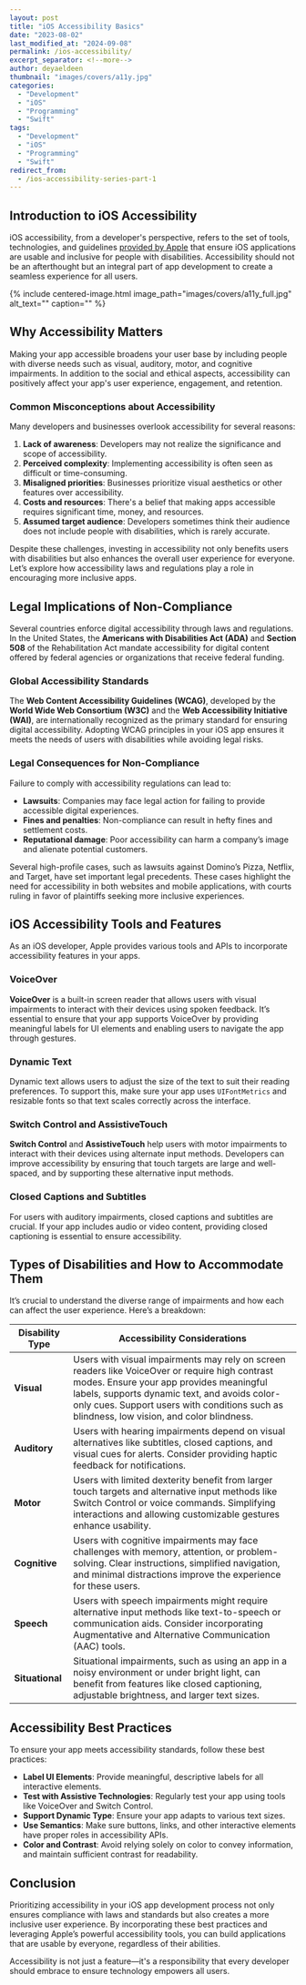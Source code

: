 ```yaml
---
layout: post
title: "iOS Accessibility Basics"
date: "2023-08-02"
last_modified_at: "2024-09-08"
permalink: /ios-accessibility/
excerpt_separator: <!--more-->
author: deyaeldeen
thumbnail: "images/covers/a11y.jpg"
categories: 
  - "Development"
  - "iOS"
  - "Programming"
  - "Swift"
tags:
  - "Development"
  - "iOS"
  - "Programming"
  - "Swift"
redirect_from:
  - /ios-accessibility-series-part-1
---
```


## Introduction to iOS Accessibility

iOS accessibility, from a developer's perspective, refers to the set of tools, technologies, and guidelines [provided by Apple](https://developer.apple.com/accessibility/) that ensure iOS applications are usable and inclusive for people with disabilities. Accessibility should not be an afterthought but an integral part of app development to create a seamless experience for all users.

<!--more-->

{%
 include centered-image.html 
 image_path="images/covers/a11y_full.jpg"
 alt_text="" 
 caption=""
%}

## Why Accessibility Matters

Making your app accessible broadens your user base by including people with diverse needs such as visual, auditory, motor, and cognitive impairments. In addition to the social and ethical aspects, accessibility can positively affect your app's user experience, engagement, and retention. 

### Common Misconceptions about Accessibility

Many developers and businesses overlook accessibility for several reasons:
1. **Lack of awareness**: Developers may not realize the significance and scope of accessibility.
2. **Perceived complexity**: Implementing accessibility is often seen as difficult or time-consuming.
3. **Misaligned priorities**: Businesses prioritize visual aesthetics or other features over accessibility.
4. **Costs and resources**: There's a belief that making apps accessible requires significant time, money, and resources.
5. **Assumed target audience**: Developers sometimes think their audience does not include people with disabilities, which is rarely accurate.

Despite these challenges, investing in accessibility not only benefits users with disabilities but also enhances the overall user experience for everyone. Let’s explore how accessibility laws and regulations play a role in encouraging more inclusive apps.

## Legal Implications of Non-Compliance

Several countries enforce digital accessibility through laws and regulations. In the United States, the **Americans with Disabilities Act (ADA)** and **Section 508** of the Rehabilitation Act mandate accessibility for digital content offered by federal agencies or organizations that receive federal funding.

### Global Accessibility Standards

The **Web Content Accessibility Guidelines (WCAG)**, developed by the **World Wide Web Consortium (W3C)** and the **Web Accessibility Initiative (WAI)**, are internationally recognized as the primary standard for ensuring digital accessibility. Adopting WCAG principles in your iOS app ensures it meets the needs of users with disabilities while avoiding legal risks.

### Legal Consequences for Non-Compliance

Failure to comply with accessibility regulations can lead to:
- **Lawsuits**: Companies may face legal action for failing to provide accessible digital experiences.
- **Fines and penalties**: Non-compliance can result in hefty fines and settlement costs.
- **Reputational damage**: Poor accessibility can harm a company’s image and alienate potential customers.

Several high-profile cases, such as lawsuits against Domino’s Pizza, Netflix, and Target, have set important legal precedents. These cases highlight the need for accessibility in both websites and mobile applications, with courts ruling in favor of plaintiffs seeking more inclusive experiences.

## iOS Accessibility Tools and Features

As an iOS developer, Apple provides various tools and APIs to incorporate accessibility features in your apps.

### VoiceOver

**VoiceOver** is a built-in screen reader that allows users with visual impairments to interact with their devices using spoken feedback. It’s essential to ensure that your app supports VoiceOver by providing meaningful labels for UI elements and enabling users to navigate the app through gestures.

### Dynamic Text

Dynamic text allows users to adjust the size of the text to suit their reading preferences. To support this, make sure your app uses `UIFontMetrics` and resizable fonts so that text scales correctly across the interface.

### Switch Control and AssistiveTouch

**Switch Control** and **AssistiveTouch** help users with motor impairments to interact with their devices using alternate input methods. Developers can improve accessibility by ensuring that touch targets are large and well-spaced, and by supporting these alternative input methods.

### Closed Captions and Subtitles

For users with auditory impairments, closed captions and subtitles are crucial. If your app includes audio or video content, providing closed captioning is essential to ensure accessibility.

## Types of Disabilities and How to Accommodate Them

It’s crucial to understand the diverse range of impairments and how each can affect the user experience. Here’s a breakdown:

| Disability Type | Accessibility Considerations |
|-----------------|------------------------------|
| **Visual** | Users with visual impairments may rely on screen readers like VoiceOver or require high contrast modes. Ensure your app provides meaningful labels, supports dynamic text, and avoids color-only cues. Support users with conditions such as blindness, low vision, and color blindness. |
| **Auditory** | Users with hearing impairments depend on visual alternatives like subtitles, closed captions, and visual cues for alerts. Consider providing haptic feedback for notifications. |
| **Motor** | Users with limited dexterity benefit from larger touch targets and alternative input methods like Switch Control or voice commands. Simplifying interactions and allowing customizable gestures enhance usability. |
| **Cognitive** | Users with cognitive impairments may face challenges with memory, attention, or problem-solving. Clear instructions, simplified navigation, and minimal distractions improve the experience for these users. |
| **Speech** | Users with speech impairments might require alternative input methods like text-to-speech or communication aids. Consider incorporating Augmentative and Alternative Communication (AAC) tools. |
| **Situational** | Situational impairments, such as using an app in a noisy environment or under bright light, can benefit from features like closed captioning, adjustable brightness, and larger text sizes. |

## Accessibility Best Practices

To ensure your app meets accessibility standards, follow these best practices:
- **Label UI Elements**: Provide meaningful, descriptive labels for all interactive elements.
- **Test with Assistive Technologies**: Regularly test your app using tools like VoiceOver and Switch Control.
- **Support Dynamic Type**: Ensure your app adapts to various text sizes.
- **Use Semantics**: Make sure buttons, links, and other interactive elements have proper roles in accessibility APIs.
- **Color and Contrast**: Avoid relying solely on color to convey information, and maintain sufficient contrast for readability.
  
## Conclusion

Prioritizing accessibility in your iOS app development process not only ensures compliance with laws and standards but also creates a more inclusive user experience. By incorporating these best practices and leveraging Apple’s powerful accessibility tools, you can build applications that are usable by everyone, regardless of their abilities.

Accessibility is not just a feature—it's a responsibility that every developer should embrace to ensure technology empowers all users.
